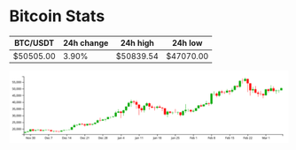 # Bitcoin Stats

BTC/USDT|24h change|24h high|24h low|
|---|---|---|---|
|$50505.00|3.90%|$50839.54|$47070.00|

<img src="./chart.svg">
